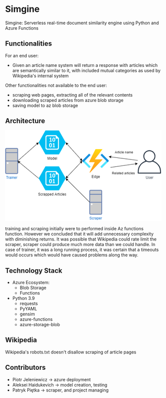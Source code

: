 # Simgine

Simgine: Serverless real-time document similarity engine using Python and Azure Functions

## Functionalities

For an end user:
  - Given an article name system will return a response with articles 
  which are semantically similar to it, with included mutual categories as used by Wikipedia's internal system

Other functionalities not available to the end user:
  - scraping web pages, extracting all of the relevant contents
  - downloading scraped articles from azure blob storage
  - saving model to az blob storage

## Architecture

![Data Flow](./simgine.png)

training and scraping initially were to performed inside Az functions function. However we concluded that it will add unnecessary complexity with diminishing returns. It was possible that Wikipedia could rate limit the scraper, scraper could produce much more data than we could handle. In case of trainer, it was a long running process, it was certain that a timeouts would occurs which would have caused problems along the way.

## Technology Stack

- Azure Ecosystem:
    - Blob Storage
    - Functions
- Python 3.9 
    - requests
    - PyYAML
    - gensim
    - azure-functions
    - azure-storage-blob

## Wikipedia
Wikipedia's robots.txt doesn't disallow scraping of article pages


## Contributors

- Piotr Jeleniewicz -> azure deployment
- Aleksei Haidukevich -> model creation, testing
- Patryk Piętka -> scraper, and project managing
